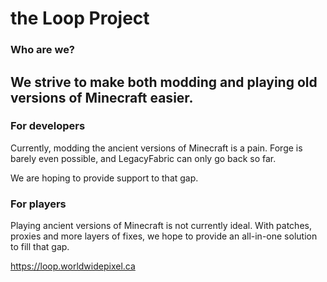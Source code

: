 # the Loop Project

### Who are we?

## We strive to make both modding and playing old versions of Minecraft easier.

### For developers

Currently, modding the ancient versions of Minecraft is a pain. Forge is barely even possible, and LegacyFabric can only go back so far.

We are hoping to provide support to that gap.

### For players

Playing ancient versions of Minecraft is not currently ideal. With patches, proxies and more layers of fixes, we hope to provide an all-in-one solution to fill that gap.

https://loop.worldwidepixel.ca
